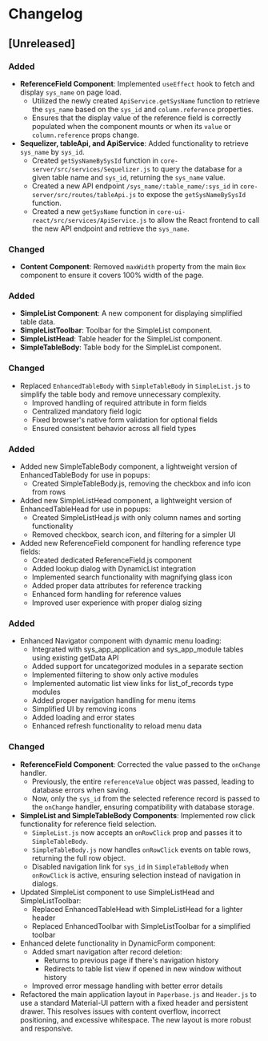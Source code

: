 # Changelog

## [Unreleased]

### Added
- **ReferenceField Component**: Implemented `useEffect` hook to fetch and display `sys_name` on page load.
  - Utilized the newly created `ApiService.getSysName` function to retrieve the `sys_name` based on the `sys_id` and `column.reference` properties.
  - Ensures that the display value of the reference field is correctly populated when the component mounts or when its `value` or `column.reference` props change.
- **Sequelizer, tableApi, and ApiService**: Added functionality to retrieve `sys_name` by `sys_id`.
  - Created `getSysNameBySysId` function in `core-server/src/services/Sequelizer.js` to query the database for a given table name and `sys_id`, returning the `sys_name` value.
  - Created a new API endpoint `/sys_name/:table_name/:sys_id` in `core-server/src/routes/tableApi.js` to expose the `getSysNameBySysId` function.
  - Created a new `getSysName` function in `core-ui-react/src/services/ApiService.js` to allow the React frontend to call the new API endpoint and retrieve the `sys_name`.

### Changed
- **Content Component**: Removed `maxWidth` property from the main `Box` component to ensure it covers 100% width of the page.

### Added
- **SimpleList Component**: A new component for displaying simplified table data.
- **SimpleListToolbar**: Toolbar for the SimpleList component.
- **SimpleListHead**: Table header for the SimpleList component.
- **SimpleTableBody**: Table body for the SimpleList component.

### Changed
- Replaced `EnhancedTableBody` with `SimpleTableBody` in `SimpleList.js` to simplify the table body and remove unnecessary complexity.
  - Improved handling of required attribute in form fields
  - Centralized mandatory field logic
  - Fixed browser's native form validation for optional fields
  - Ensured consistent behavior across all field types

### Added
- Added new SimpleTableBody component, a lightweight version of EnhancedTableBody for use in popups:
  - Created SimpleTableBody.js, removing the checkbox and info icon from rows
- Added new SimpleListHead component, a lightweight version of EnhancedTableHead for use in popups:
  - Created SimpleListHead.js with only column names and sorting functionality
  - Removed checkbox, search icon, and filtering for a simpler UI
- Added new ReferenceField component for handling reference type fields:
  - Created dedicated ReferenceField.js component
  - Added lookup dialog with DynamicList integration
  - Implemented search functionality with magnifying glass icon
  - Added proper data attributes for reference tracking
  - Enhanced form handling for reference values
  - Improved user experience with proper dialog sizing

### Added
- Enhanced Navigator component with dynamic menu loading:
  - Integrated with sys_app_application and sys_app_module tables using existing getData API
  - Added support for uncategorized modules in a separate section
  - Implemented filtering to show only active modules
  - Implemented automatic list view links for list_of_records type modules
  - Added proper navigation handling for menu items
  - Simplified UI by removing icons
  - Added loading and error states
  - Enhanced refresh functionality to reload menu data

### Changed
- **ReferenceField Component**: Corrected the value passed to the `onChange` handler.
  - Previously, the entire `referenceValue` object was passed, leading to database errors when saving.
  - Now, only the `sys_id` from the selected reference record is passed to the `onChange` handler, ensuring compatibility with database storage.
- **SimpleList and SimpleTableBody Components**: Implemented row click functionality for reference field selection.
  - `SimpleList.js` now accepts an `onRowClick` prop and passes it to `SimpleTableBody`.
  - `SimpleTableBody.js` now handles `onRowClick` events on table rows, returning the full row object.
  - Disabled navigation link for `sys_id` in `SimpleTableBody` when `onRowClick` is active, ensuring selection instead of navigation in dialogs.
- Updated SimpleList component to use SimpleListHead and SimpleListToolbar:
  - Replaced EnhancedTableHead with SimpleListHead for a lighter header
  - Replaced EnhancedToolbar with SimpleListToolbar for a simplified toolbar
- Enhanced delete functionality in DynamicForm component:
  - Added smart navigation after record deletion:
    - Returns to previous page if there's navigation history
    - Redirects to table list view if opened in new window without history
  - Improved error message handling with better error details
- Refactored the main application layout in `Paperbase.js` and `Header.js` to use a standard Material-UI pattern with a fixed header and persistent drawer. This resolves issues with content overflow, incorrect positioning, and excessive whitespace. The new layout is more robust and responsive.
